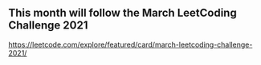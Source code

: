 ## This month will follow the March LeetCoding Challenge 2021
https://leetcode.com/explore/featured/card/march-leetcoding-challenge-2021/
